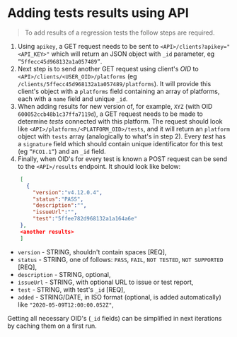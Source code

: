 # Adding tests results using API

> To add results of a regression tests the follow steps are required.

1. Using `apikey`, a GET request needs to be sent to
   `<API>/clients?apikey="<API_KEY>"` which will return an JSON object with
   `_id` parameter, eg `”5ffecc45d968132a1a057489”`.
2. Next step is to send another GET request using client's *OID* to
   `<API>/clients/<USER_OID>/platforms` (eg
   `/clients/5ffecc45d968132a1a057489/platforms`). It will provide this client's
   object with a `platforms` field containing an array of platforms, each with a
   `name` field and unique `_id`.
3. When adding results for new version of, for example, `XYZ` (with OID
   `600052ccb48b1c37ffa7119d`), a GET request needs to be made to determine
   *tests* connected with this platform. The request should look like
   `<API>/platforms/<PLATFORM_OID>/tests`, and it will return an `platform`
   object with `tests` array (analogically to what's in step 2). Every *test*
   has a `signature` field which should contain unique identificator for this
   test (eg `”FCO1.1”`) and an `_id` field.
4. Finally, when OID's for every test is known a POST request can be send to the
   `<API>/results` endpoint. It should look like below:

```JSON
    [
      {
        "version":"v4.12.0.4",
        "status":"PASS",
        "description":"",
        "issueUrl":"",
        "test":"5ffee782d968132a1a164a6e"
    },
    <another results>
    ]
```

- `version` - STRING, shouldn't contain spaces [REQ],
- `status` - STRING, one of follows: `PASS`, `FAIL`, `NOT TESTED`, 
`NOT SUPPORTED` [REQ],
- `description` - STRING, optional,
- `issueUrl` - STRING, with optional URL to issue or test report,
- `test` - STRING, with test's `_id` [REQ],
- `added` - STRING/DATE, in ISO format (optional, is added automatically) like
  `"2020-05-09T12:00:00.052Z"`,

Getting all necessary OID's (`_id` fields) can be simplified in next iterations
by caching them on a first run.
